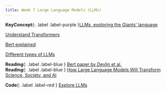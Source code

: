 ```yaml
---
title: Week 7 Large Language Models (LLMs)
---
```


**KeyConcept**{: .label .label-purple }[LLMs, exploring the Giants' language](../notes/llms)
   

[Understand Transformers](../notes/transformerarc)

[Bert explained](../notes/bertmodel)

[Different types of LLMs](../notes/llmstypes)


**Reading**{: .label .label-blue } [Bert paper by Devlin et al.](https://arxiv.org/abs/1810.04805) <br>
**Reading**{: .label .label-blue } [How Large Language Models Will Transform Science, Society, and AI](https://hai.stanford.edu/news/how-large-language-models-will-transform-science-society-and-ai)

**Code**{: .label .label-red } [Explore LLMs](https://colab.research.google.com/drive/1QrMi78NX2sJFBLbHOBtLq3KH5kvzYvFw?usp=sharing) 
